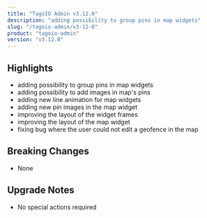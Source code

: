 ```yaml
---
title: "TagoIO Admin v3.12.0"
description: "adding possibility to group pins in map widgets"
slug: "/tagoio-admin/v3-12-0"
product: "tagoio-admin"
version: "v3.12.0"
---
```


## Highlights

- adding possibility to group pins in map widgets
- adding possibility to add images in map's pins
- adding new line animation for map widgets
- adding new pin images in the map widget
- improving the layout of the widget frames
- improving the layout of the map widget
- fixing bug where the user could not edit a geofence in the map

## Breaking Changes

- None

## Upgrade Notes

- No special actions required
